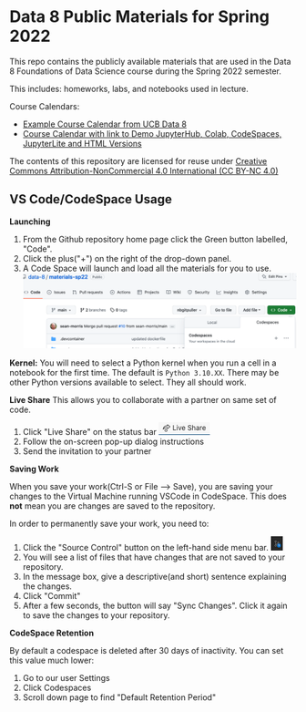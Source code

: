# Data 8 Public Materials for Spring 2022

This repo contains the publicly available materials that are used in the Data 8 Foundations of Data Science course during the Spring 2022 semester.

This includes: homeworks, labs, and notebooks used in lecture.

Course Calendars:
- [Example Course Calendar from UCB Data 8](http://data8.org/materials-sp22/)
- [Course Calendar with link to Demo JupyterHub, Colab, CodeSpaces, JupyterLite and HTML Versions](http://data8.org/materials-sp22/demo.html)

The contents of this repository are licensed for reuse under [Creative Commons Attribution-NonCommercial 4.0 International (CC BY-NC 4.0)](http://creativecommons.org/licenses/by-nc/4.0/)


## VS Code/CodeSpace Usage

**Launching**

1) From the Github repository home page click the Green button labelled, "Code".
2) Click the plus("+") on the right of the drop-down panel. 
3) A Code Space will launch and load all the materials for you to use.
![CodeSpace](./assets/codespace.png)

**Kernel:**
You will need to select a Python kernel when you run a cell in a notebook for the first time. The default is `Python 3.10.XX`. There may be other Python versions available to select. They all should work.

**Live Share**
This allows you to collaborate with a partner on same set of code. 
1) Click "Live Share" on the status bar ![Live Share](./assets/live.png)
2) Follow the on-screen pop-up dialog instructions
3) Send the invitation to your partner

**Saving Work**

When you save your work(Ctrl-S or File --> Save), you are saving your changes to the Virtual Machine running VSCode in CodeSpace. This does **not** mean you are changes are saved to the repository.

In order to permanently save your work, you need to:

1) Click the "Source Control" button on the left-hand side menu bar. ![Source Control](./assets/source.png)
2) You will see a list of files that have changes that are not saved to your repository.
3) In the message box, give a descriptive(and short) sentence explaining the changes.
4) Click "Commit"
5) After a few seconds, the button will say "Sync Changes". Click it again to save the changes to your repository.

**CodeSpace Retention**

By default a codespace is deleted after 30 days of inactivity. You can set this value much
lower:
1) Go to our user Settings
2) Click Codespaces
3) Scroll down page to find "Default Retention Period"
